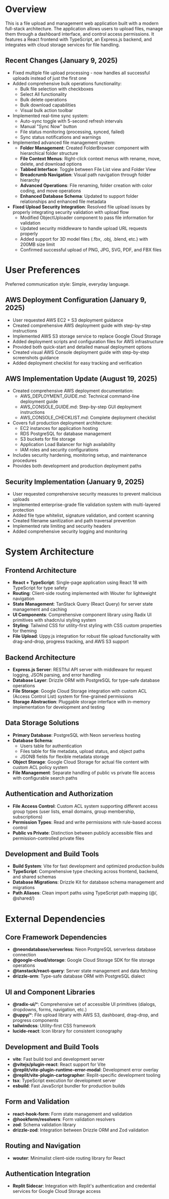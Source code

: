 # Overview

This is a file upload and management web application built with a modern full-stack architecture. The application allows users to upload files, manage them through a dashboard interface, and control access permissions. It features a React frontend with TypeScript, an Express.js backend, and integrates with cloud storage services for file handling.

## Recent Changes (January 9, 2025)
- Fixed multiple file upload processing - now handles all successful uploads instead of just the first one
- Added comprehensive bulk operations functionality:
  - Bulk file selection with checkboxes
  - Select All functionality  
  - Bulk delete operations
  - Bulk download capabilities
  - Visual bulk action toolbar
- Implemented real-time sync system:
  - Auto-sync toggle with 5-second refresh intervals
  - Manual "Sync Now" button
  - File status monitoring (processing, synced, failed)
  - Sync status notifications and warnings
- Implemented advanced file management system:
  - **Folder Management**: Created FolderBrowser component with hierarchical folder structure
  - **File Context Menus**: Right-click context menus with rename, move, delete, and download options
  - **Tabbed Interface**: Toggle between File List view and Folder View
  - **Breadcrumb Navigation**: Visual path navigation through folder hierarchy
  - **Advanced Operations**: File renaming, folder creation with color coding, and move operations
  - **Enhanced Database Schema**: Updated to support folder relationships and enhanced file metadata
- **Fixed Upload Security Integration**: Resolved file upload issues by properly integrating security validation with upload flow
  - Modified ObjectUploader component to pass file information for validation
  - Updated security middleware to handle upload URL requests properly
  - Added support for 3D model files (.fbx, .obj, .blend, etc.) with 200MB size limit
  - Confirmed successful upload of PNG, JPG, SVG, PDF, and FBX files

# User Preferences

Preferred communication style: Simple, everyday language.

## AWS Deployment Configuration (January 9, 2025)
- User requested AWS EC2 + S3 deployment guidance
- Created comprehensive AWS deployment guide with step-by-step instructions
- Implemented AWS S3 storage service to replace Google Cloud Storage
- Added deployment scripts and configuration files for AWS infrastructure
- Provided both quick-start and detailed manual deployment options
- Created visual AWS Console deployment guide with step-by-step screenshots guidance
- Added deployment checklist for easy tracking and verification

## AWS Implementation Update (August 19, 2025)
- Created comprehensive AWS deployment documentation:
  - AWS_DEPLOYMENT_GUIDE.md: Technical command-line deployment guide
  - AWS_CONSOLE_GUIDE.md: Step-by-step GUI deployment instructions
  - AWS_CONSOLE_CHECKLIST.md: Complete deployment checklist
- Covers full production deployment architecture:
  - EC2 instances for application hosting
  - RDS PostgreSQL for database management
  - S3 buckets for file storage
  - Application Load Balancer for high availability
  - IAM roles and security configurations
- Includes security hardening, monitoring setup, and maintenance procedures
- Provides both development and production deployment paths

## Security Implementation (January 9, 2025)
- User requested comprehensive security measures to prevent malicious uploads
- Implemented enterprise-grade file validation system with multi-layered protection
- Added file type whitelist, signature validation, and content scanning
- Created filename sanitization and path traversal prevention
- Implemented rate limiting and security headers
- Added comprehensive security logging and monitoring

# System Architecture

## Frontend Architecture
- **React + TypeScript**: Single-page application using React 18 with TypeScript for type safety
- **Routing**: Client-side routing implemented with Wouter for lightweight navigation
- **State Management**: TanStack Query (React Query) for server state management and caching
- **UI Components**: Comprehensive component library using Radix UI primitives with shadcn/ui styling system
- **Styling**: Tailwind CSS for utility-first styling with CSS custom properties for theming
- **File Upload**: Uppy.js integration for robust file upload functionality with drag-and-drop, progress tracking, and AWS S3 support

## Backend Architecture
- **Express.js Server**: RESTful API server with middleware for request logging, JSON parsing, and error handling
- **Database Layer**: Drizzle ORM with PostgreSQL for type-safe database operations
- **File Storage**: Google Cloud Storage integration with custom ACL (Access Control List) system for fine-grained permissions
- **Storage Abstraction**: Pluggable storage interface with in-memory implementation for development and testing

## Data Storage Solutions
- **Primary Database**: PostgreSQL with Neon serverless hosting
- **Database Schema**: 
  - Users table for authentication
  - Files table for file metadata, upload status, and object paths
  - JSONB fields for flexible metadata storage
- **Object Storage**: Google Cloud Storage for actual file content with custom ACL policy system
- **File Management**: Separate handling of public vs private file access with configurable search paths

## Authentication and Authorization
- **File Access Control**: Custom ACL system supporting different access group types (user lists, email domains, group membership, subscriptions)
- **Permission Types**: Read and write permissions with rule-based access control
- **Public vs Private**: Distinction between publicly accessible files and permission-controlled private files

## Development and Build Tools
- **Build System**: Vite for fast development and optimized production builds
- **TypeScript**: Comprehensive type checking across frontend, backend, and shared schemas
- **Database Migrations**: Drizzle Kit for database schema management and migrations
- **Path Aliases**: Clean import paths using TypeScript path mapping (@/, @shared/)

# External Dependencies

## Core Framework Dependencies
- **@neondatabase/serverless**: Neon PostgreSQL serverless database connection
- **@google-cloud/storage**: Google Cloud Storage SDK for file storage operations
- **@tanstack/react-query**: Server state management and data fetching
- **drizzle-orm**: Type-safe database ORM with PostgreSQL dialect

## UI and Component Libraries
- **@radix-ui/***: Comprehensive set of accessible UI primitives (dialogs, dropdowns, forms, navigation, etc.)
- **@uppy/***: File upload library with AWS S3, dashboard, drag-drop, and progress components
- **tailwindcss**: Utility-first CSS framework
- **lucide-react**: Icon library for consistent iconography

## Development and Build Tools
- **vite**: Fast build tool and development server
- **@vitejs/plugin-react**: React support for Vite
- **@replit/vite-plugin-runtime-error-modal**: Development error overlay
- **@replit/vite-plugin-cartographer**: Replit-specific development tooling
- **tsx**: TypeScript execution for development server
- **esbuild**: Fast JavaScript bundler for production builds

## Form and Validation
- **react-hook-form**: Form state management and validation
- **@hookform/resolvers**: Form validation resolvers
- **zod**: Schema validation library
- **drizzle-zod**: Integration between Drizzle ORM and Zod validation

## Routing and Navigation  
- **wouter**: Minimalist client-side routing library for React

## Authentication Integration
- **Replit Sidecar**: Integration with Replit's authentication and credential services for Google Cloud Storage access
